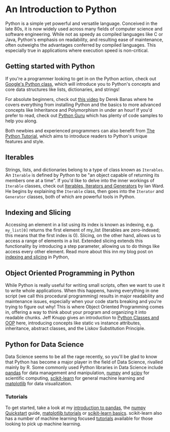 # An Introduction to Python

Python is a simple yet powerful and versatile language. Conceived in the late 80s, it is now widely used across many fields of computer science and software engineering. While not as speedy as compiled languages like C or Java, Python's emphasis on readability, and resulting ease of maintenance, often outweighs the advantages conferred by compiled languages. This especially true in applications where execution speed is non-critical.

## Getting started with Python

If you're a programmer looking to get in on the Python action, check out [Google's Python class](https://developers.google.com/edu/python/), which will introduce you to Python's concepts and core data structures like lists, dictionaries, and strings!

For absolute beginners, check out [this video](https://www.youtube.com/watch?v=N4mEzFDjqtA) by Derek Banas where he covers everything from installing Python and the basics to more advanced concepts like Inheritance and Polymorphism in under an hour! If you'd prefer to read, check out [Python Guru](http://thepythonguru.com/) which has plenty of code samples to help you along.

Both newbies and experienced programmers can also benefit from [The Python Tutorial](https://docs.python.org/3/tutorial/index.html), which aims to introduce readers to Python's unique features and style.

## Iterables

Strings, lists, and dictionaries belong to a type of class known as `Iterables`. An `Iterable` is defined by Python to be "an object capable of returning its members one at a time". If you'd like to delve into the inner workings of `Iterable` classes, check out [Iterables, Iterators and Generators](https://excess.org/article/2013/02/itergen1/) by Ian Ward. He begins by explaining the `Iterable` class, then goes into the `Iterator` and `Generator` classes, both of which are powerful tools in Python.

## Indexing and Slicing

Accessing an element in a list using its index is known as indexing, e.g. `my_list[0]` returns the first element of my_list (Iterables are zero-indexed; this means that the first index is 0). Slicing, on the other hand, allows us to access a range of elements in a list. Extended slicing extends this functionality by introducing a step parameter, allowing us to do things like access every other element. Read more about this inn my blog post on [indexing and slicing](https://samsontmr.github.io/Slicing-and-Dicing/) in Python,

## Object Oriented Programming in Python

While Python is really useful for writing small scripts, often we want to use it to write whole applications. When this happens, having everything in one script (we call this procedural programming) results in major readability and maintenance issues, especially when your code starts breaking and you're trying to figure out why! This is where Object Oriented Programming comes in, offering a way to think about your program and organizing it into readable chunks. Jeff Knupp gives an introduction to [Python Classes and OOP](https://jeffknupp.com/blog/2014/06/18/improve-your-python-python-classes-and-object-oriented-programming/) here, introducing concepts like static vs instance attributes, inheritance, abstract classes, and the Liskov Substitution Principle.


## Python for Data Science

Data Science seems to be all the rage recently, so you'll be glad to know that Python has become a major player in the field of Data Science, rivalled mainly by R. Some commonly used Python libraries in Data Science include [pandas](http://pandas.pydata.org/) for data management and manipulation, [numpy](http://www.numpy.org/) and [scipy](http://www.scipy.org/) for scientific computing, [scikit-learn](http://scikit-learn.org/) for general machine learning and [matplotlib](http://matplotlib.org/) for data visualization.

### Tutorials

To get started, take a look at my [introduction to pandas](https://samsontmr.github.io/Sentimental-Pandas/), the [numpy Quickstart](https://docs.scipy.org/doc/numpy-dev/user/quickstart.html) guide, [matplotlib tutorials](http://matplotlib.org/users/tutorials.html#introductory) or
[scikit-learn basics](http://scikit-learn.org/stable/tutorial/basic/tutorial.html). scikit-learn also has a number of machine learning focused [tutorials](http://scikit-learn.org/stable/tutorial/index.html) available for those looking to pick up machine learning.
